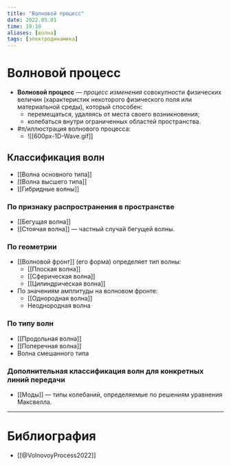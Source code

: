 ```yaml
---
title: "Волновой процесс"
date: 2022.05.01
time: 19:10
aliases: [волна]
tags: [электродинамика]
---
```


# Волновой процесс

- **Волновой процесс** — *процесс изменения* совокупности физических величин (характеристик некоторого физического поля или материальной среды), который способен:
	- перемещаться, удаляясь от места своего возникновения;
	- колебаться внутри ограниченных областей пространства.
- #π/иллюстрация волнового процесса:
	- ![[600px-1D-Wave.gif]]

## Классификация волн

- [[Волна основного типа]]
- [[Волна высшего типа]]
- [[Гибридные волны]]

### По признаку распространения в пространстве

- [[Бегущая волна]]
- [[Стоячая волна]] — частный случай бегущей волны.

### По геометрии

- [[Волновой фронт]] (его форма) определяет тип волны:
	- [[Плоская волна]]
	- [[Сферическая волна]]
	- [[Цилиндрическая волна]]
- По значениям амплитуды на волновом фронте:
	- [[Однородная волна]]
	- Неоднородная волна

### По типу волн

- [[Продольная волна]]
- [[Поперечная волна]]
- Волна смешанного типа

### Дополнительная классификация волн для конкретных линий передачи

- [[Моды]] — типы колебаний, определяемые по решениям уравнения Максвелла.

---

# Библиография

- [[@VolnovoyProcess2022]]